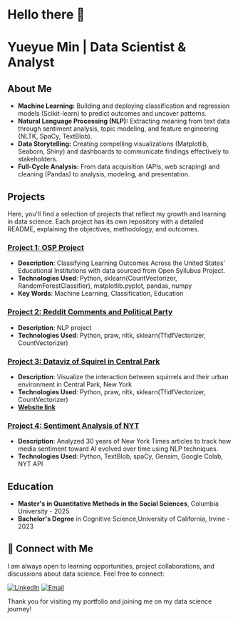 # Hello there 👋
# Yueyue Min | Data Scientist & Analyst


## About Me

*   **Machine Learning:** Building and deploying classification and regression models (Scikit-learn) to predict outcomes and uncover patterns.
*   **Natural Language Processing (NLP):** Extracting meaning from text data through sentiment analysis, topic modeling, and feature engineering (NLTK, SpaCy, TextBlob).
*   **Data Storytelling:** Creating compelling visualizations (Matplotlib, Seaborn, Shiny) and dashboards to communicate findings effectively to stakeholders.
*   **Full-Cycle Analysis:** From data acquisition (APIs, web scraping) and cleaning (Pandas) to analysis, modeling, and presentation.

## Projects

Here, you'll find a selection of projects that reflect my growth and learning in data science. Each project has its own repository with a detailed README, explaining the objectives, methodology, and outcomes.

### [Project 1: OSP Project](https://github.com/yueyuem77/portfolio/tree/main/OSP_project)
- **Description**:  Classifying Learning Outcomes Across the United States’ Educational Institutions with data sourced from Open Syllubus Project.
- **Technologies Used**: Python, sklearn(CountVectorizer, RandomForestClassifier), matplotlib.pyplot, pandas, numpy
- **Key Words**: Machine Learning, Classification, Education


### [Project 2: Reddit Comments and Political Party](https://github.com/yueyuem77/portfolio/tree/main/Reddit)
- **Description**: NLP project
- **Technologies Used**: Python, praw, nltk, sklearn(TfidfVectorizer, CountVectorizer)

### [Project 3: Dataviz of Squirel in Central Park](https://github.com/yueyuem77/dataviz_squirelHabitat)
- **Description**: Visualize the interaction between squirrels and their urban environment in Central Park, New York
- **Technologies Used**: Python, praw, nltk, sklearn(TfidfVectorizer, CountVectorizer)
- **[Website link](https://elenazz.shinyapps.io/squirrel_pj2/)**

  
### [Project 4: Sentiment Analysis of NYT](https://github.com/yueyuem77/NYT_Sentiment_AI)
- **Description**: Analyzed 30 years of New York Times articles to track how media sentiment toward AI evolved over time using NLP techniques.  
- **Technologies Used**:  Python, TextBlob, spaCy, Gensim, Google Colab, NYT API  


## Education

- **Master's in Quantitative Methods in the Social Sciences**, Columbia University - 2025
- **Bachelor's Degree** in Cognitive Science,University of California, Irvine - 2023

## 🔗 Connect with Me
  
 I am always open to learning opportunities, project collaborations, and discussions about data science. Feel free to connect:

[![LinkedIn](https://img.shields.io/badge/LinkedIn-0077B5?style=for-the-badge&logo=linkedin&logoColor=white)](https://www.linkedin.com/in/yueyuemin)
[![Email](https://img.shields.io/badge/Email-D14836?style=for-the-badge&logo=gmail&logoColor=white)](mailto:your.email@gmail.com)

Thank you for visiting my portfolio and joining me on my data science journey!

